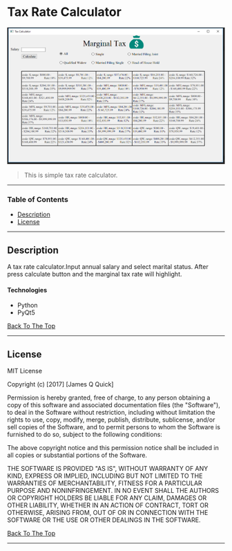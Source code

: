 # Tax Rate Calculator

![Tax Cal](image.PNG)

> This is simple tax rate calculator.

---

### Table of Contents
- [Description](#description)
- [License](#license)

---

## Description

A tax rate calculator.Input annual salary and select marital status. After press calculate button and the marginal tax rate will highlight. 

#### Technologies

- Python 
- PyQt5

[Back To The Top](#Tax-Rate-Calculator)

---

## License

MIT License

Copyright (c) [2017] [James Q Quick]

Permission is hereby granted, free of charge, to any person obtaining a copy
of this software and associated documentation files (the "Software"), to deal
in the Software without restriction, including without limitation the rights
to use, copy, modify, merge, publish, distribute, sublicense, and/or sell
copies of the Software, and to permit persons to whom the Software is
furnished to do so, subject to the following conditions:

The above copyright notice and this permission notice shall be included in all
copies or substantial portions of the Software.

THE SOFTWARE IS PROVIDED "AS IS", WITHOUT WARRANTY OF ANY KIND, EXPRESS OR
IMPLIED, INCLUDING BUT NOT LIMITED TO THE WARRANTIES OF MERCHANTABILITY,
FITNESS FOR A PARTICULAR PURPOSE AND NONINFRINGEMENT. IN NO EVENT SHALL THE
AUTHORS OR COPYRIGHT HOLDERS BE LIABLE FOR ANY CLAIM, DAMAGES OR OTHER
LIABILITY, WHETHER IN AN ACTION OF CONTRACT, TORT OR OTHERWISE, ARISING FROM,
OUT OF OR IN CONNECTION WITH THE SOFTWARE OR THE USE OR OTHER DEALINGS IN THE
SOFTWARE.

[Back To The Top](#Tax-Rate-Calculator)

---


